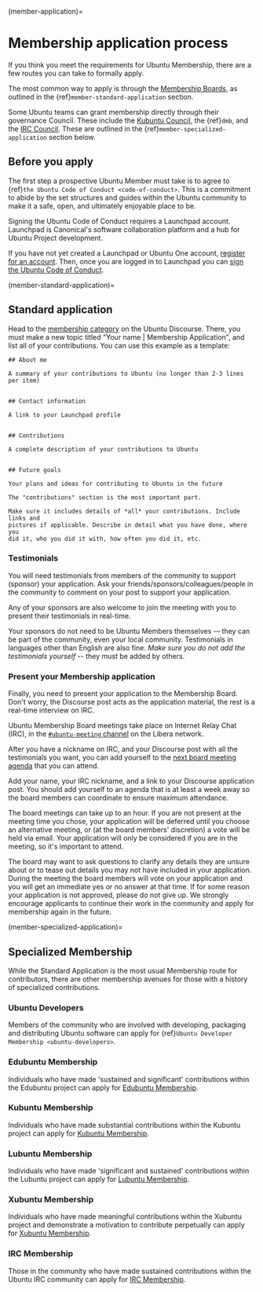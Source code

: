 (member-application)=
# Membership application process

If you think you meet the requirements for Ubuntu Membership, there are a few
routes you can take to formally apply.

The most common way to apply is through the
[Membership Boards](https://wiki.ubuntu.com/Membership/Boards), as outlined in
the {ref}`member-standard-application` section.

Some Ubuntu teams can grant membership directly through their governance Council.
These include the [Kubuntu Council](https://launchpad.net/~kubuntu-members), the
{ref}`dmb`, and the [IRC Council](https://launchpad.net/~ubuntu-irc-council).
These are outlined in the {ref}`member-specialized-application` section below.


## Before you apply

The first step a prospective Ubuntu Member must take is to agree to
{ref}`the Ubuntu Code of Conduct <code-of-conduct>`. This is a commitment to
abide by the set structures and guides within the Ubuntu community to make it a
safe, open, and ultimately enjoyable place to be.

Signing the Ubuntu Code of Conduct requires a Launchpad account. Launchpad is
Canonical's software collaboration platform and a hub for Ubuntu Project development.

If you have not yet created a Launchpad or Ubuntu One account,
[register for an account](https://launchpad.net/+login). Then, once you are
logged in to Launchpad you can
[sign the Ubuntu Code of Conduct](https://launchpad.net/codeofconduct).


(member-standard-application)=
## Standard application

Head to the [membership category](https://discourse.ubuntu.com/c/community/membership/93)
on the Ubuntu Discourse. There, you must make a new topic titled "Your name |
Membership Application", and list all of your contributions. You can use this
example as a template:

```none
## About me

A summary of your contributions to Ubuntu (no longer than 2-3 lines per item)


## Contact information

A link to your Launchpad profile


## Contributions

A complete description of your contributions to Ubuntu


## Future goals

Your plans and ideas for contributing to Ubuntu in the future

```

```{important}
The "contributions" section is the most important part.

Make sure it includes details of *all* your contributions. Include links and
pictures if applicable. Describe in detail what you have done, where you
did it, who you did it with, how often you did it, etc.
```


### Testimonials

You will need testimonials from members of the community to support (sponsor)
your application. Ask your friends/sponsors/colleagues/people in the community
to comment on your post to support your application.

Any of your sponsors are also welcome to join the meeting with you to present
their testimonials in real-time.

Your sponsors do not need to be Ubuntu Members themselves -– they can be part of
the community, even your local community. Testimonials in languages other than
English are also fine. *Make sure you do not add the testimonials yourself* --
they must be added by others.


### Present your Membership application

Finally, you need to present your application to the Membership Board. Don't
worry, the Discourse post acts as the application material, the rest is a
real-time interview on IRC.

Ubuntu Membership Board meetings take place on Internet Relay Chat (IRC), in the
[`#ubuntu-meeting` channel](https://web.libera.chat/#ubuntu-meeting) on the
Libera network.

After you have a nickname on IRC, and your Discourse post with all the
testimonials you want, you can add yourself to the
[next board meeting agenda](https://discourse.ubuntu.com/t/ubuntu-membership-meeting-schedule/55968)
that you can attend. 

Add your name, your IRC nickname, and a link to your Discourse application post.
You should add yourself to an agenda that is at least a week away so the board
members can coordinate to ensure maximum attendance.

The board meetings can take up to an hour. If you are not present at the meeting
time you chose, your application will be deferred until you choose an alternative
meeting, or (at the board members' discretion) a vote will be held via email.
Your application will only be considered if you are in the meeting, so it's
important to attend.

The board may want to ask questions to clarify any details they are unsure about
or to tease out details you may not have included in your application. During
the meeting the board members will vote on your application and you will get an
immediate yes or no answer at that time. If for some reason your application is
not approved, please do not give up. We strongly encourage applicants to continue
their work in the community and apply for membership again in the future.



(member-specialized-application)=
## Specialized Membership

While the Standard Application is the most usual Membership route for contributors,
there are other membership avenues for those with a history of specialized
contributions.


### Ubuntu Developers

Members of the community who are involved with developing, packaging and
distributing Ubuntu software can apply for {ref}`Ubuntu Developer Membership <ubuntu-developers>`.


### Edubuntu Membership

Individuals who have made 'sustained and significant' contributions within the
Edubuntu project can apply for [Edubuntu Membership](https://discourse.ubuntu.com/t/edubuntu-membership/59007).


### Kubuntu Membership

Individuals who have made substantial contributions within the Kubuntu project
can apply for [Kubuntu Membership](https://community.kde.org/Kubuntu/Membership).


### Lubuntu Membership

Individuals who have made 'significant and sustained' contributions within the
Lubuntu project can apply for [Lubuntu Membership](https://git.lubuntu.me/lubuntu-wiki/wiki/wiki/Membership).


### Xubuntu Membership

Individuals who have made meaningful contributions within the Xubuntu project
and demonstrate a motivation to contribute perpetually can apply for
[Xubuntu Membership](https://docs.xubuntu.org/contributors/xsd.html#xsd-community-team-members).


### IRC Membership

Those in the community who have made sustained contributions within the Ubuntu
IRC community can apply for [IRC Membership](https://wiki.ubuntu.com/IRC/Membership).


